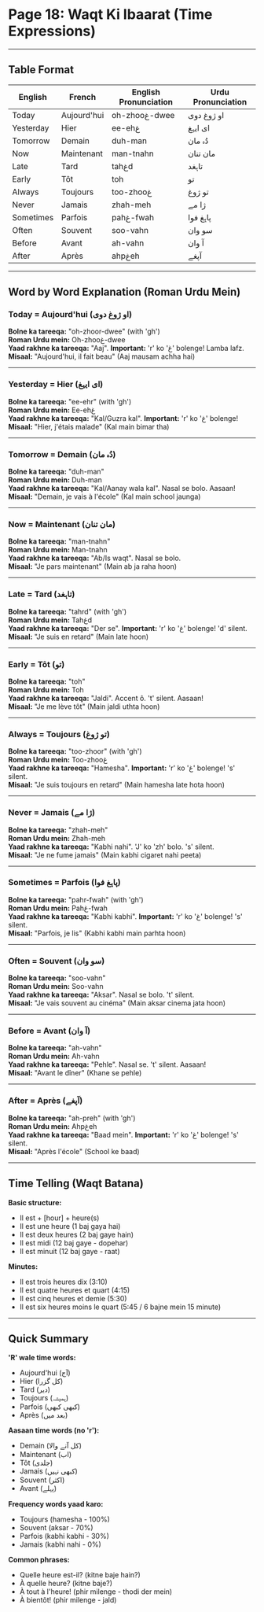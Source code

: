 # Page 18: Waqt Ki Ibaarat (Time Expressions)

---

## Table Format

| **English** | **French** | **English Pronunciation** | **Urdu Pronunciation** |
|-------------|-----------|---------------------------|--------------------------|
| Today | Aujourd'hui | oh-zhooغ-dwee | او ژوغ دوی |
| Yesterday | Hier | ee-ehغ | ای ایہغ |
| Tomorrow | Demain | duh-man | دُہ مان |
| Now | Maintenant | man-tnahn | مان تنان |
| Late | Tard | tahغd | تاہغد |
| Early | Tôt | toh | تو |
| Always | Toujours | too-zhooغ | تو ژوغ |
| Never | Jamais | zhah-meh | ژا مے |
| Sometimes | Parfois | pahغ-fwah | پاہغ فوا |
| Often | Souvent | soo-vahn | سو وان |
| Before | Avant | ah-vahn | آ وان |
| After | Après | ahpغeh | آپغے |

---

## Word by Word Explanation (Roman Urdu Mein)

### Today = Aujourd'hui (او ژوغ دوی)

**Bolne ka tareeqa:** "oh-zhoor-dwee" (with 'gh')  
**Roman Urdu mein:** Oh-zhooغ-dwee  
**Yaad rakhne ka tareeqa:** "Aaj". **Important:** 'r' ko 'غ' bolenge! Lamba lafz.  
**Misaal:** "Aujourd'hui, il fait beau" (Aaj mausam achha hai)

---

### Yesterday = Hier (ای ایہغ)

**Bolne ka tareeqa:** "ee-ehr" (with 'gh')  
**Roman Urdu mein:** Ee-ehغ  
**Yaad rakhne ka tareeqa:** "Kal/Guzra kal". **Important:** 'r' ko 'غ' bolenge!  
**Misaal:** "Hier, j'étais malade" (Kal main bimar tha)

---

### Tomorrow = Demain (دُہ مان)

**Bolne ka tareeqa:** "duh-man"  
**Roman Urdu mein:** Duh-man  
**Yaad rakhne ka tareeqa:** "Kal/Aanay wala kal". Nasal se bolo. Aasaan!  
**Misaal:** "Demain, je vais à l'école" (Kal main school jaunga)

---

### Now = Maintenant (مان تنان)

**Bolne ka tareeqa:** "man-tnahn"  
**Roman Urdu mein:** Man-tnahn  
**Yaad rakhne ka tareeqa:** "Ab/Is waqt". Nasal se bolo.  
**Misaal:** "Je pars maintenant" (Main ab ja raha hoon)

---

### Late = Tard (تاہغد)

**Bolne ka tareeqa:** "tahrd" (with 'gh')  
**Roman Urdu mein:** Tahغd  
**Yaad rakhne ka tareeqa:** "Der se". **Important:** 'r' ko 'غ' bolenge! 'd' silent.  
**Misaal:** "Je suis en retard" (Main late hoon)

---

### Early = Tôt (تو)

**Bolne ka tareeqa:** "toh"  
**Roman Urdu mein:** Toh  
**Yaad rakhne ka tareeqa:** "Jaldi". Accent ô. 't' silent. Aasaan!  
**Misaal:** "Je me lève tôt" (Main jaldi uthta hoon)

---

### Always = Toujours (تو ژوغ)

**Bolne ka tareeqa:** "too-zhoor" (with 'gh')  
**Roman Urdu mein:** Too-zhooغ  
**Yaad rakhne ka tareeqa:** "Hamesha". **Important:** 'r' ko 'غ' bolenge! 's' silent.  
**Misaal:** "Je suis toujours en retard" (Main hamesha late hota hoon)

---

### Never = Jamais (ژا مے)

**Bolne ka tareeqa:** "zhah-meh"  
**Roman Urdu mein:** Zhah-meh  
**Yaad rakhne ka tareeqa:** "Kabhi nahi". 'J' ko 'zh' bolo. 's' silent.  
**Misaal:** "Je ne fume jamais" (Main kabhi cigaret nahi peeta)

---

### Sometimes = Parfois (پاہغ فوا)

**Bolne ka tareeqa:** "pahr-fwah" (with 'gh')  
**Roman Urdu mein:** Pahغ-fwah  
**Yaad rakhne ka tareeqa:** "Kabhi kabhi". **Important:** 'r' ko 'غ' bolenge! 's' silent.  
**Misaal:** "Parfois, je lis" (Kabhi kabhi main parhta hoon)

---

### Often = Souvent (سو وان)

**Bolne ka tareeqa:** "soo-vahn"  
**Roman Urdu mein:** Soo-vahn  
**Yaad rakhne ka tareeqa:** "Aksar". Nasal se bolo. 't' silent.  
**Misaal:** "Je vais souvent au cinéma" (Main aksar cinema jata hoon)

---

### Before = Avant (آ وان)

**Bolne ka tareeqa:** "ah-vahn"  
**Roman Urdu mein:** Ah-vahn  
**Yaad rakhne ka tareeqa:** "Pehle". Nasal se. 't' silent. Aasaan!  
**Misaal:** "Avant le dîner" (Khane se pehle)

---

### After = Après (آپغے)

**Bolne ka tareeqa:** "ah-preh" (with 'gh')  
**Roman Urdu mein:** Ahpغeh  
**Yaad rakhne ka tareeqa:** "Baad mein". **Important:** 'r' ko 'غ' bolenge! 's' silent.  
**Misaal:** "Après l'école" (School ke baad)

---

## Time Telling (Waqt Batana)

**Basic structure:**
- Il est + [hour] + heure(s)
- Il est une heure (1 baj gaya hai)
- Il est deux heures (2 baj gaye hain)
- Il est midi (12 baj gaye - dopehar)
- Il est minuit (12 baj gaye - raat)

**Minutes:**
- Il est trois heures dix (3:10)
- Il est quatre heures et quart (4:15)
- Il est cinq heures et demie (5:30)
- Il est six heures moins le quart (5:45 / 6 bajne mein 15 minute)

---

## Quick Summary

**'R' wale time words:**
- Aujourd'hui (آج)
- Hier (کل گزرا)
- Tard (دیر)
- Toujours (ہمیشہ)
- Parfois (کبھی کبھی)
- Après (بعد میں)

**Aasaan time words (no 'r'):**
- Demain (کل آنے والا)
- Maintenant (اب)
- Tôt (جلدی)
- Jamais (کبھی نہیں)
- Souvent (اکثر)
- Avant (پہلے)

**Frequency words yaad karo:**
- Toujours (hamesha - 100%)
- Souvent (aksar - 70%)
- Parfois (kabhi kabhi - 30%)
- Jamais (kabhi nahi - 0%)

**Common phrases:**
- Quelle heure est-il? (kitne baje hain?)
- À quelle heure? (kitne baje?)
- À tout à l'heure! (phir milenge - thodi der mein)
- À bientôt! (phir milenge - jald)
